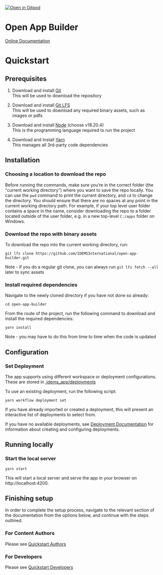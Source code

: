 [![Open in Gitpod](https://gitpod.io/button/open-in-gitpod.svg)](https://gitpod.io/#https://github.com/IDEMSInternational/open-app-builder.git)

# Open App Builder

[Online Documentation](https://idemsinternational.github.io/open-app-builder/)

# Quickstart

## Prerequisites

1. Download and install [Git](https://git-scm.com/downloads)  
   This will be used to download the repository

2. Download and install [Git LFS](https://git-lfs.github.com/)  
   This will be used to download any required binary assets, such as images or pdfs

3. Download and install [Node](https://nodejs.org/en/download/) (choose v18.20.4)  
   This is the programming language required to run the project

4. Download and Install [Yarn](https://classic.yarnpkg.com/en/docs/install)  
   This manages all 3rd-party code dependencies

## Installation

### Choosing a location to download the repo

Before running the commands, make sure you’re in the correct folder (the "current working directory") where you want to save the repo locally. You can use the `pwd` command to print the current directory, and `cd` to change the directory. You should ensure that there are no spaces at any point in the current working directory path. For example, if your top level user folder contains a space in the name, consider downloading the repo to a folder located outside of the user folder, e.g. in a new top-level `C:/apps` folder on Windows.

### Download the repo with binary assets

To download the repo into the current working directory, run:
```
git lfs clone https://github.com/IDEMSInternational/open-app-builder.git
```
Note - if you do a regular git clone, you can always run `git lfs fetch --all` later to sync assets

### Install required dependencies
Navigate to the newly cloned directory if you have not done so already:
```
cd open-app-builder
```

From the route of the project, run the following command to download and install the required dependencies:
```
yarn install
```
Note - you may have to do this from time to time when the code is updated

## Configuration
### Set Deployment
The app supports using different workspace or deployment configurations. These are stored in [.idems_app/deployments](./.idems_app/deployments)

To use an existing deployment, run the following script:
```
yarn workflow deployment set
```
If you have already imported or created a deployment, this will present an interactive list of deployments to select from.

If you have no available deployments, see [Deployment Documentation](https://idemsinternational.github.io/open-app-builder/developers/deployments/) for information about creating and configuring deployments.

## Running locally

### Start the local server
```
yarn start
```
This will start a local server and serve the app in your browser on http://localhost:4200.

## Finishing setup

In order to complete the setup process, navigate to the relevant section of the documentation from the options below, and continue with the steps outlined.

### For Content Authors

Please see [Quickstart Authors](https://idemsinternational.github.io/open-app-builder/authors/quickstart/)

### For Developers

Please see [Quickstart Developers](https://idemsinternational.github.io/open-app-builder/developers/quickstart/)
